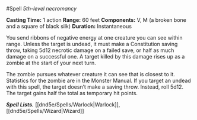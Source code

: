 #Spell
*5th-level necromancy*

**Casting Time:** 1 action
**Range:** 60 feet
**Components:** V, M (a broken bone and a square of black silk)
**Duration:** Instantaneous

You send ribbons of negative energy at one creature you can see within range. Unless the target is undead, it must make a Constitution saving throw, taking 5d12 necrotic damage on a failed save, or half as much damage on a successful one. A target killed by this damage rises up as a zombie at the start of your next turn.

The zombie pursues whatever creature it can see that is closest to it. Statistics for the zombie are in the Monster Manual. If you target an undead with this spell, the target doesn’t make a saving throw. Instead, roll 5d12. The target gains half the total as temporary hit points.

***Spell Lists.*** [[dnd5e/Spells/Warlock\|Warlock]], [[dnd5e/Spells/Wizard\|Wizard]]
